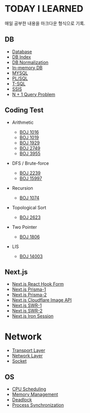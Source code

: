 # TODAY I LEARNED

매일 공부한 내용을 마크다운 형식으로 기록.

## DB

- [Database](/contents/2022-09/2022-09-28.md)
- [DB Index](/previous/2022-07-26.md)
- [DB Normalization](/previous/2022-07-07.md)
- [In-memory DB](/previous/2022-07-23.md)
- [MYSQL](/contents/2022-09/2022-09-26.md)
- [PL/SQL](/contents/2022-09/2022-09-27.md)
- [T-SQL](/contents/2022-09/2022-09-29.md)
- [SSIS](/contents/2022-09/2022-09-30.md)
- [N + 1 Query Problem](/contents/2022-10/2022-10-01.md)

## Coding Test

- Arithmetic

  - [BOJ 1016](/previous/2021-07-26.md)
  - [BOJ 1019](/previous/2020-10-27.md)
  - [BOJ 1929](/previous/2021-07-18.md)
  - [BOJ 2749](/previous/2020-11-09.md)
  - [BOJ 3955](/previous/2021-06-26.md)

- DFS / Brute-force

  - [BOJ 2239](/previous/2021-04-11.md)
  - [BOJ 15997](/previous/2021-05-12.md)

- Recursion

  - [BOJ 1074](/previous/2021-04-18.md)

- Topological Sort

  - [BOJ 2623](/previous/2021-05-04.md)

- Two Pointer

  - [BOJ 1806](/previous/2021-05-20.md)

- LIS
  - [BOJ 14003](/previous/2021-07-15.md)

## Next.js

- [Next.js React Hook Form](/previous/2022-05-03.md)
- [Next.js Prisma-1](/previous/2022-05-05.md)
- [Next.js Prisma-2](/previous/2022-05-07.md)
- [Next.js Cloudflare Image API](/previous/2022-05-15.md)
- [Next.js SWR-1](/previous/2022-05-18.md)
- [Next.js SWR-2](/previous/2022-05-27.md)
- [Next.js Iron Session](/previous/2022-05-21.md)

# Network

- [Transport Layer](/previous/2022-07-08.md)
- [Network Layer](/previous/2022-07-22.md)
- [Socket](/previous/2022-08-22.md)

## OS

- [CPU Scheduling](/previous/2022-07-11.md)
- [Memory Management](/previous/2022-07-13.md)
- [Deadlock](/previous/2022-07-20.md)
- [Process Synchronization](/previous/2022-07-30.md)
